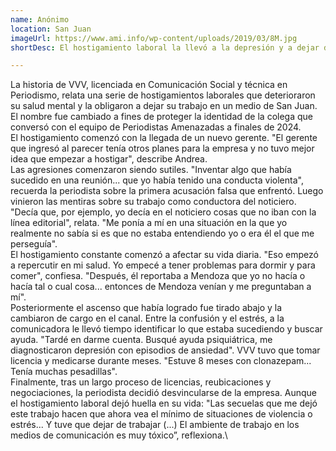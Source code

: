 ```yaml
---
name: Anónimo
location: San Juan
imageUrl: https://www.ami.info/wp-content/uploads/2019/03/8M.jpg
shortDesc: El hostigamiento laboral la llevó a la depresión y a dejar de trabajar  

---
```


La historia de VVV, licenciada en Comunicación Social y técnica en Periodismo, relata una serie de hostigamientos laborales que deterioraron su salud mental y la obligaron a dejar su trabajo en un medio de San Juan. El nombre fue cambiado a fines de proteger la identidad de la colega que conversó con el equipo de Periodistas Amenazadas a finales de 2024.\
El hostigamiento comenzó con la llegada de un nuevo gerente. "El gerente que ingresó al parecer tenía otros planes para la empresa y no tuvo mejor idea que empezar a hostigar", describe Andrea.\
Las agresiones comenzaron siendo sutiles. "Inventar algo que había sucedido en una reunión... que yo había tenido una conducta violenta", recuerda la periodista sobre la primera acusación falsa que enfrentó. Luego vinieron las mentiras sobre su trabajo como conductora del noticiero. "Decía que, por ejemplo, yo decía en el noticiero cosas que no iban con la línea editorial", relata. "Me ponía a mí en una situación en la que yo realmente no sabía si es que no estaba entendiendo yo o era él el que me perseguía".\
El hostigamiento constante comenzó a afectar su vida diaria. "Eso empezó a repercutir en mi salud. Yo empecé a tener problemas para dormir y para comer", confiesa. "Después, él reportaba a Mendoza que yo no hacía o hacía tal o cual cosa... entonces de Mendoza venían y me preguntaban a mí". \
Posteriormente el ascenso que había logrado fue tirado abajo y la cambiaron de cargo en el canal. Entre la confusión y el estrés,  a la comunicadora  le llevó tiempo identificar lo que estaba sucediendo y buscar ayuda. "Tardé en darme cuenta. Busqué ayuda psiquiátrica, me diagnosticaron depresión con episodios de ansiedad".  VVV tuvo que tomar licencia y medicarse durante meses. "Estuve 8 meses con clonazepam... Tenía muchas pesadillas".\
Finalmente, tras un largo proceso de licencias, reubicaciones y negociaciones, la periodista decidió desvincularse de la empresa. Aunque el hostigamiento laboral dejó huella en su vida:  "Las secuelas que me dejó este trabajo hacen que ahora vea el mínimo de situaciones de violencia o estrés... Y tuve que dejar de trabajar (...) El ambiente de trabajo en los medios de comunicación es muy tóxico”, reflexiona.\